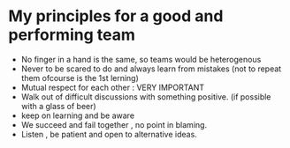 # My principles for a good and performing team
 - No finger in a hand is the same, so teams would be heterogenous  
 - Never to be scared to do and always learn from mistakes (not to repeat them ofcourse is the 1st lerning)  
 - Mutual respect for each other : VERY IMPORTANT
 - Walk out of difficult discussions with something positive. (if possible with a glass of beer) 
 - keep on learning and be aware
 - We succeed and fail together , no point in blaming.
 - Listen , be patient and open to alternative ideas. 
